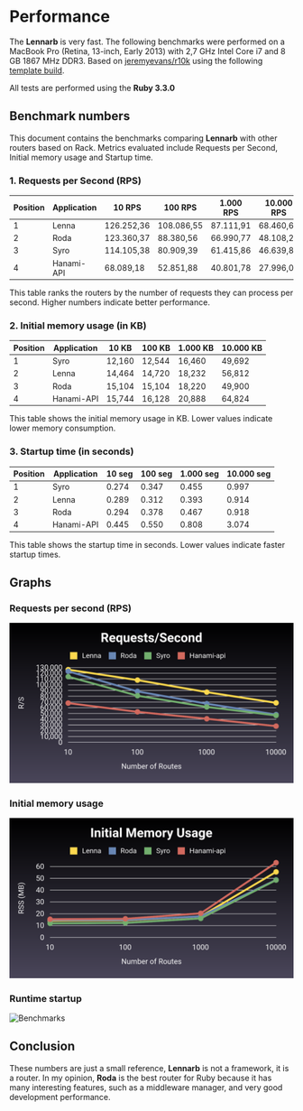 # Performance

The **Lennarb** is very fast. The following benchmarks were performed on a MacBook Pro (Retina, 13-inch, Early 2013) with 2,7 GHz Intel Core i7 and 8 GB 1867 MHz DDR3. Based on [jeremyevans/r10k](https://github.com/jeremyevans/r10k) using the following [template build](static/r10k/build/lennarb.rb).

All tests are performed using the **Ruby 3.3.0**

## Benchmark numbers

This document contains the benchmarks comparing **Lennarb** with other routers based on Rack. Metrics evaluated include Requests per Second, Initial memory usage and Startup time.

### 1. Requests per Second (RPS)

| Position | Application | 10 RPS     | 100 RPS    | 1.000 RPS | 10.000 RPS |
| -------- | ----------- | ---------- | ---------- | --------- | ---------- |
| 1        | Lenna       | 126.252,36 | 108.086,55 | 87.111,91 | 68.460,64  |
| 2        | Roda        | 123.360,37 | 88.380,56  | 66.990,77 | 48.108,29  |
| 3        | Syro        | 114.105,38 | 80.909,39  | 61.415,86 | 46.639,81  |
| 4        | Hanami-API  | 68.089,18  | 52.851,88  | 40.801,78 | 27.996,00  |

This table ranks the routers by the number of requests they can process per second. Higher numbers indicate better performance.

### 2. Initial memory usage (in KB)

| Position | Application | 10 KB  | 100 KB | 1.000 KB | 10.000 KB |
| -------- | ----------- | ------ | ------ | -------- | --------- |
| 1        | Syro        | 12,160 | 12,544 | 16,460   | 49,692    |
| 2        | Lenna       | 14,464 | 14,720 | 18,232   | 56,812    |
| 3        | Roda        | 15,104 | 15,104 | 18,220   | 49,900    |
| 4        | Hanami-API  | 15,744 | 16,128 | 20,888   | 64,824    |

This table shows the initial memory usage in KB. Lower values indicate lower memory consumption.

### 3. Startup time (in seconds)

| Position | Application | 10 seg | 100 seg | 1.000 seg | 10.000 seg |
| -------- | ----------- | ------ | ------- | --------- | ---------- |
| 1        | Syro        | 0.274  | 0.347   | 0.455     | 0.997      |
| 2        | Lenna       | 0.289  | 0.312   | 0.393     | 0.914      |
| 3        | Roda        | 0.294  | 0.378   | 0.467     | 0.918      |
| 4        | Hanami-API  | 0.445  | 0.550   | 0.808     | 3.074      |

This table shows the startup time in seconds. Lower values indicate faster startup times.


## Graphs

### Requests per second (RPS)

![Benchmarks](static/rps.png)

### Initial memory usage

![Benchmarks](static/memory.png)

### Runtime startup

![Benchmarks](static/runtime.png)


## Conclusion

These numbers are just a small reference, **Lennarb** is not a framework, it is a router. In my opinion, **Roda** is the best router for Ruby because it has many interesting features, such as a middleware manager, and very good development performance.
